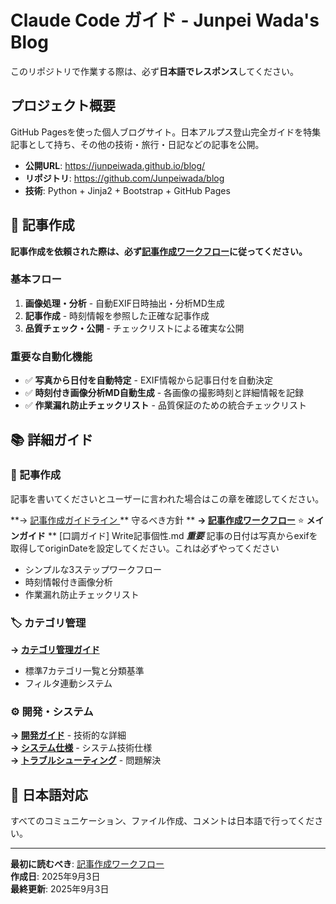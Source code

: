 # Claude Code ガイド - Junpei Wada's Blog

このリポジトリで作業する際は、必ず**日本語でレスポンス**してください。

## プロジェクト概要

GitHub Pagesを使った個人ブログサイト。日本アルプス登山完全ガイドを特集記事として持ち、その他の技術・旅行・日記などの記事を公開。

- **公開URL**: https://junpeiwada.github.io/blog/
- **リポジトリ**: https://github.com/Junpeiwada/blog
- **技術**: Python + Jinja2 + Bootstrap + GitHub Pages

## 🚀 記事作成

**記事作成を依頼された際は、必ず[記事作成ワークフロー](docs/ARTICLE_WORKFLOW.md)に従ってください。**

### 基本フロー
1. **画像処理・分析** - 自動EXIF日時抽出・分析MD生成
2. **記事作成** - 時刻情報を参照した正確な記事作成  
3. **品質チェック・公開** - チェックリストによる確実な公開

### 重要な自動化機能
- ✅ **写真から日付を自動特定** - EXIF情報から記事日付を自動決定
- ✅ **時刻付き画像分析MD自動生成** - 各画像の撮影時刻と詳細情報を記録
- ✅ **作業漏れ防止チェックリスト** - 品質保証のための統合チェックリスト

## 📚 詳細ガイド

### 📝 記事作成

記事を書いてくださいとユーザーに言われた場合はこの章を確認してください。

**→ [記事作成ガイドライン ](docs/ARTICLE_GUIDE.md) ** 守るべき方針 ** 
**→ [記事作成ワークフロー](docs/ARTICLE_WORKFLOW.md)** ⭐ **メインガイド**
** [口調ガイド] Write記事個性.md
***重要*** 
記事の日付は写真からexifを取得してoriginDateを設定してください。これは必ずやってください

- シンプルな3ステップワークフロー
- 時刻情報付き画像分析
- 作業漏れ防止チェックリスト

### 🏷️ カテゴリ管理
**→ [カテゴリ管理ガイド](docs/CATEGORY_GUIDE.md)**  
- 標準7カテゴリ一覧と分類基準
- フィルタ連動システム

### ⚙️ 開発・システム
**→ [開発ガイド](docs/DEVELOPMENT.md)** - 技術的な詳細  
**→ [システム仕様](docs/SYSTEM_SPECS.md)** - システム技術仕様  
**→ [トラブルシューティング](docs/TROUBLESHOOTING.md)** - 問題解決

## 🔄 日本語対応

すべてのコミュニケーション、ファイル作成、コメントは日本語で行ってください。

---

**最初に読むべき**: [記事作成ワークフロー](docs/ARTICLE_WORKFLOW.md)  
**作成日**: 2025年9月3日  
**最終更新**: 2025年9月3日